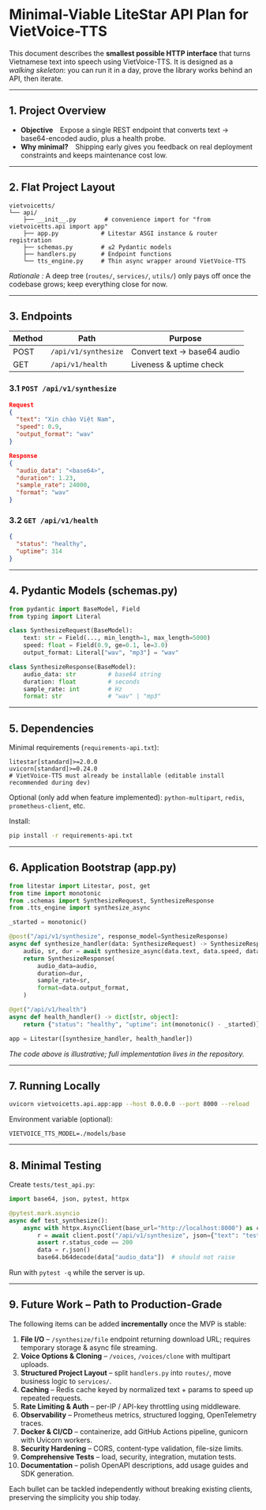 # Minimal-Viable LiteStar API Plan for VietVoice-TTS

This document describes the **smallest possible HTTP interface** that turns Vietnamese text into speech using VietVoice-TTS.  It is designed as a *walking skeleton*: you can run it in a day, prove the library works behind an API, then iterate.

---
## 1. Project Overview
* **Objective** Expose a single REST endpoint that converts text → base64-encoded audio, plus a health probe.
* **Why minimal?** Shipping early gives you feedback on real deployment constraints and keeps maintenance cost low.

---
## 2. Flat Project Layout
```
vietvoicetts/
└── api/
    ├── __init__.py        # convenience import for "from vietvoicetts.api import app"
    ├── app.py            # Litestar ASGI instance & router registration
    ├── schemas.py        # ≤2 Pydantic models
    ├── handlers.py       # Endpoint functions
    └── tts_engine.py     # Thin async wrapper around VietVoice-TTS
```
*Rationale :* A deep tree (`routes/`, `services/`, `utils/`) only pays off once the codebase grows; keep everything close for now.

---
## 3. Endpoints
| Method | Path                | Purpose                      |
|--------|---------------------|------------------------------|
| POST   | `/api/v1/synthesize`| Convert text → base64 audio  |
| GET    | `/api/v1/health`    | Liveness & uptime check      |

### 3.1 `POST /api/v1/synthesize`
```json
Request
{
  "text": "Xin chào Việt Nam",
  "speed": 0.9,
  "output_format": "wav"
}

Response
{
  "audio_data": "<base64>",
  "duration": 1.23,
  "sample_rate": 24000,
  "format": "wav"
}
```

### 3.2 `GET /api/v1/health`
```json
{
  "status": "healthy",
  "uptime": 314
}
```

---
## 4. Pydantic Models (schemas.py)
```python
from pydantic import BaseModel, Field
from typing import Literal

class SynthesizeRequest(BaseModel):
    text: str = Field(..., min_length=1, max_length=5000)
    speed: float = Field(0.9, ge=0.1, le=3.0)
    output_format: Literal["wav", "mp3"] = "wav"

class SynthesizeResponse(BaseModel):
    audio_data: str         # base64 string
    duration: float         # seconds
    sample_rate: int        # Hz
    format: str             # "wav" | "mp3"
```

---
## 5. Dependencies
Minimal requirements (`requirements-api.txt`):
```
litestar[standard]>=2.0.0
uvicorn[standard]>=0.24.0
# VietVoice-TTS must already be installable (editable install recommended during dev)
```
Optional (only add when feature implemented): `python-multipart`, `redis`, `prometheus-client`, etc.

Install:
```bash
pip install -r requirements-api.txt
```

---
## 6. Application Bootstrap (app.py)
```python
from litestar import Litestar, post, get
from time import monotonic
from .schemas import SynthesizeRequest, SynthesizeResponse
from .tts_engine import synthesize_async

_started = monotonic()

@post("/api/v1/synthesize", response_model=SynthesizeResponse)
async def synthesize_handler(data: SynthesizeRequest) -> SynthesizeResponse:
    audio, sr, dur = await synthesize_async(data.text, data.speed, data.output_format)
    return SynthesizeResponse(
        audio_data=audio,
        duration=dur,
        sample_rate=sr,
        format=data.output_format,
    )

@get("/api/v1/health")
async def health_handler() -> dict[str, object]:
    return {"status": "healthy", "uptime": int(monotonic() - _started)}

app = Litestar([synthesize_handler, health_handler])
```
*The code above is illustrative; full implementation lives in the repository.*

---
## 7. Running Locally
```bash
uvicorn vietvoicetts.api.app:app --host 0.0.0.0 --port 8000 --reload
```
Environment variable (optional):
```
VIETVOICE_TTS_MODEL=./models/base
```

---
## 8. Minimal Testing
Create `tests/test_api.py`:
```python
import base64, json, pytest, httpx

@pytest.mark.asyncio
async def test_synthesize():
    async with httpx.AsyncClient(base_url="http://localhost:8000") as client:
        r = await client.post("/api/v1/synthesize", json={"text": "test"})
        assert r.status_code == 200
        data = r.json()
        base64.b64decode(data["audio_data"])  # should not raise
```
Run with `pytest -q` while the server is up.

---
## 9. Future Work – Path to Production-Grade
The following items can be added **incrementally** once the MVP is stable:
1. **File I/O** – `/synthesize/file` endpoint returning download URL; requires temporary storage & async file streaming.
2. **Voice Options & Cloning** – `/voices`, `/voices/clone` with multipart uploads.
3. **Structured Project Layout** – split `handlers.py` into `routes/`, move business logic to `services/`.
4. **Caching** – Redis cache keyed by normalized text + params to speed up repeated requests.
5. **Rate Limiting & Auth** – per-IP / API-key throttling using middleware.
6. **Observability** – Prometheus metrics, structured logging, OpenTelemetry traces.
7. **Docker & CI/CD** – containerize, add GitHub Actions pipeline, gunicorn with Uvicorn workers.
8. **Security Hardening** – CORS, content-type validation, file-size limits.
9. **Comprehensive Tests** – load, security, integration, mutation tests.
10. **Documentation** – polish OpenAPI descriptions, add usage guides and SDK generation.

Each bullet can be tackled independently without breaking existing clients, preserving the simplicity you ship today.
